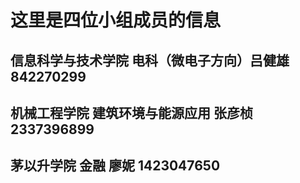 # 这里是四位小组成员的信息
## 信息科学与技术学院 电科（微电子方向）吕健雄 842270299
## 机械工程学院 建筑环境与能源应用 张彦桢 2337396899
## 茅以升学院 金融 廖妮 1423047650

